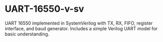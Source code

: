 # UART-16550-v-sv
UART 16550 implemented in SystemVerilog with TX, RX, FIFO, register interface, and baud generator. Includes a simple Verilog UART model for basic understanding.
